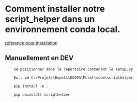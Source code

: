 # Comment installer notre script_helper dans un environnement conda local.
[reference pour installation](https://godatadriven.com/blog/a-practical-guide-to-using-setup-py/)

## Manuellement en DEV
```
    se positionner dans le répertoire contenant le setup.py
    
    Ex.: cd C:\Projets\Depots\EDOPA\ML\ml\code\scripthelper
    
    pip install -e .

    pip uninstall scripthelper
```
